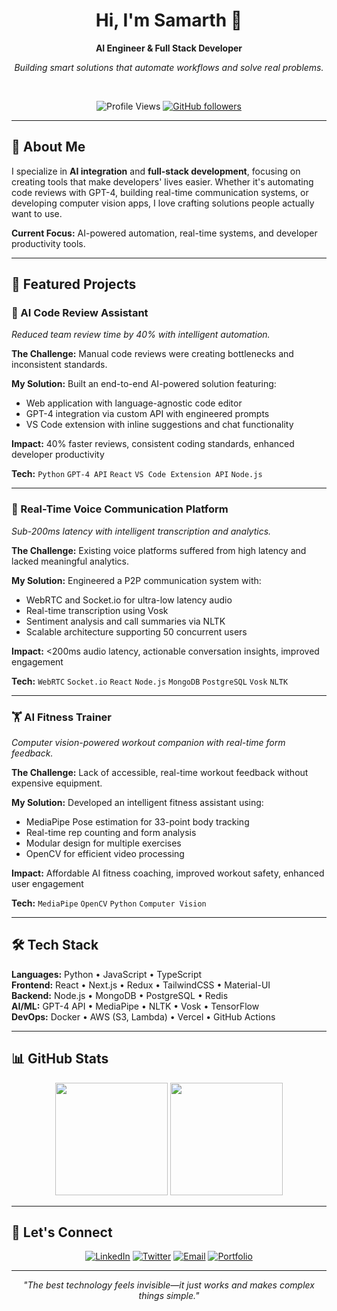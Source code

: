 <div align="center">

# Hi, I'm Samarth 👋

**AI Engineer & Full Stack Developer**

*Building smart solutions that automate workflows and solve real problems.*

<br/>

![Profile Views](https://komarev.com/ghpvc/?username=samarthify&color=blueviolet&style=flat-square)
[![GitHub followers](https://img.shields.io/github/followers/samarthify?label=Follow&style=social)](https://github.com/samarthify)

</div>

---

## 🚀 About Me

I specialize in **AI integration** and **full-stack development**, focusing on creating tools that make developers' lives easier. Whether it's automating code reviews with GPT-4, building real-time communication systems, or developing computer vision apps, I love crafting solutions people actually want to use.

**Current Focus:** AI-powered automation, real-time systems, and developer productivity tools.

---

## 🎯 Featured Projects

### 🤖 AI Code Review Assistant
*Reduced team review time by 40% with intelligent automation.*

**The Challenge:** Manual code reviews were creating bottlenecks and inconsistent standards.

**My Solution:** Built an end-to-end AI-powered solution featuring:
- Web application with language-agnostic code editor
- GPT-4 integration via custom API with engineered prompts
- VS Code extension with inline suggestions and chat functionality

**Impact:** 40% faster reviews, consistent coding standards, enhanced developer productivity

**Tech:** `Python` `GPT-4 API` `React` `VS Code Extension API` `Node.js`

---

### 🎤 Real-Time Voice Communication Platform
*Sub-200ms latency with intelligent transcription and analytics.*

**The Challenge:** Existing voice platforms suffered from high latency and lacked meaningful analytics.

**My Solution:** Engineered a P2P communication system with:
- WebRTC and Socket.io for ultra-low latency audio
- Real-time transcription using Vosk
- Sentiment analysis and call summaries via NLTK
- Scalable architecture supporting 50 concurrent users

**Impact:** <200ms audio latency, actionable conversation insights, improved engagement

**Tech:** `WebRTC` `Socket.io` `React` `Node.js` `MongoDB` `PostgreSQL` `Vosk` `NLTK`

---

### 🏋️ AI Fitness Trainer
*Computer vision-powered workout companion with real-time form feedback.*

**The Challenge:** Lack of accessible, real-time workout feedback without expensive equipment.

**My Solution:** Developed an intelligent fitness assistant using:
- MediaPipe Pose estimation for 33-point body tracking
- Real-time rep counting and form analysis
- Modular design for multiple exercises
- OpenCV for efficient video processing

**Impact:** Affordable AI fitness coaching, improved workout safety, enhanced user engagement

**Tech:** `MediaPipe` `OpenCV` `Python` `Computer Vision`

---

## 🛠️ Tech Stack

**Languages:** Python • JavaScript • TypeScript  
**Frontend:** React • Next.js • Redux • TailwindCSS • Material-UI  
**Backend:** Node.js • MongoDB • PostgreSQL • Redis  
**AI/ML:** GPT-4 API • MediaPipe • NLTK • Vosk • TensorFlow  
**DevOps:** Docker • AWS (S3, Lambda) • Vercel • GitHub Actions

---

## 📊 GitHub Stats

<div align="center">

<img height="180em" src="https://github-readme-stats.vercel.app/api?username=samarthify&show_icons=true&theme=tokyonight&count_private=true&hide_border=true"/>
<img height="180em" src="https://github-readme-stats.vercel.app/api/top-langs/?username=samarthify&layout=compact&theme=tokyonight&hide_border=true&langs_count=6"/>

</div>

---

## 🤝 Let's Connect

<div align="center">

[![LinkedIn](https://img.shields.io/badge/LinkedIn-0077B5?style=for-the-badge&logo=linkedin&logoColor=white)](https://linkedin.com/in/samarthnagpal)
[![Twitter](https://img.shields.io/badge/Twitter-1DA1F2?style=for-the-badge&logo=twitter&logoColor=white)](https://x.com/samarthify)
[![Email](https://img.shields.io/badge/Email-D14836?style=for-the-badge&logo=gmail&logoColor=white)](mailto:samarthifyy@gmail.com)
[![Portfolio](https://img.shields.io/badge/Portfolio-FF5722?style=for-the-badge&logo=todoist&logoColor=white)](https://samarthify.com)

</div>

---

<div align="center">

*"The best technology feels invisible—it just works and makes complex things simple."*

</div>
